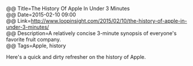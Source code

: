 @@ Title=The History Of Apple In Under 3 Minutes  
@@ Date=2015-02-10 09:00  
@@ Link=http://www.loopinsight.com/2015/02/10/the-history-of-apple-in-under-3-minutes/  
@@ Description=A relatively concise 3-minute synopsis of everyone's favorite fruit company.  
@@ Tags=Apple, history  

Here's a quick and dirty refresher on the history of Apple.